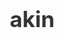 # akin
<!DOCTYPE html>
<html lang="en">
<head>
    <meta charset="UTF-8">
    <meta name="viewport" content="width=device-width, initial-scale=1.0">
    <title>Relaksasi untuk decahee</title>
    <style>
        * {
            margin: 0;
            padding: 0;
            box-sizing: border-box;
        }

        body {
            font-family: 'Roboto', sans-serif;
            background: linear-gradient(to right, #74ebd5, #acb6e5);
            height: 100vh;
            display: flex;
            justify-content: center;
            align-items: center;
            color: #333;
        }

        .container {
            background-color: white;
            width: 90%;
            max-width: 600px;
            border-radius: 12px;
            box-shadow: 0 4px 15px rgba(0, 0, 0, 0.2);
            padding: 30px;
            text-align: center;
        }

        h1 {
            font-size: 2.5em;
            margin-bottom: 20px;
            color: #333;
        }

        .quote {
            font-size: 1.5em;
            margin-bottom: 30px;
            color: #555;
            font-style: italic;
            min-height: 60px;
            transition: color 0.3s ease;
        }

        .buttons {
            display: grid;
            grid-template-columns: 1fr 1fr 1fr;
            gap: 20px;
            margin-bottom: 30px;
        }

        button {
            background-color: #008CBA;
            color: white;
            border: none;
            padding: 15px;
            font-size: 1.1em;
            border-radius: 8px;
            cursor: pointer;
            transition: background-color 0.3s ease;
        }

        button:hover {
            background-color: #005f73;
        }

        #relaxation {
            font-size: 1.2em;
            color: #2f4f4f;
            min-height: 40px;
            transition: opacity 0.3s ease;
        }

        @media (max-width: 600px) {
            .buttons {
                grid-template-columns: 1fr;
            }

            h1 {
                font-size: 2em;
            }

            button {
                font-size: 1em;
            }
        }
    </style>
</head>
<body>
    <div class="container">
        <h1>semangatt untuk Decaa</h1>
        <p class="quote" id="quote">"Kerja keras deca hari ini pasti jadi kesuksesan untuk masa depan deca."</p>

        <div class="buttons">
            <button onclick="showQuote()">Kutipan Baru</button>
            <button onclick="breathingExercise()">Latihan Pernapasan</button>
            <button onclick="quickMeditation()">Meditasi Singkat</button>
        </div>

        <p id="relaxation"></p>
    </div>

    <script>
        const quotes = [
            '"Cape tu wajar, yang pasti jangan terlalu keras samo diri dea dewek. okkeyy?"',
            '"aku percyo kalo dea agek biso nyelesaikenyo, intiny jangan lupo istirahat. kalo dea sakit kan susah jadinyoo."',
            '"Istirahat sbntar, truss lanjutke samo semangat yang baru."',
            '"pelan-pelan tapi pasti."',
            '"semayy ya cantikk, ayabadoo"'
        ];

        function showQuote() {
            const randomIndex = Math.floor(Math.random() * quotes.length);
            const quoteElement = document.getElementById('quote');
            quoteElement.style.color = '#333';
            quoteElement.innerText = quotes[randomIndex];
        }

        function breathingExercise() {
            const relaxationText = "Tarik napas dalam-dalam... Tahan... Hembuskan perlahan... Ulangi 5 kali men biso 100 kali haha.";
            displayRelaxation(relaxationText);
        }

        function quickMeditation() {
            const relaxationText = "Pejamkan mata, tenangi pikiran, fokus samo napas.";
            displayRelaxation(relaxationText);
        }

        function displayRelaxation(text) {
            const relaxationElement = document.getElementById('relaxation');
            relaxationElement.style.opacity = '0';
            setTimeout(() => {
                relaxationElement.innerText = text;
                relaxationElement.style.opacity = '1';
            }, 300);
        }
    </script>
</body>
</html>

